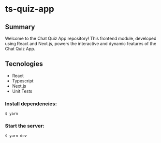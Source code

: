 # ts-quiz-app

## Summary

Welcome to the Chat Quiz App repository! This frontend module, developed using React and Next.js, powers the interactive and dynamic features of the Chat Quiz App.

## Tecnologies
- React
- Typescript
- Next.js
- Unit Tests

### Install dependencies:

```console
$ yarn
```

### Start the server:

```console
$ yarn dev
```
